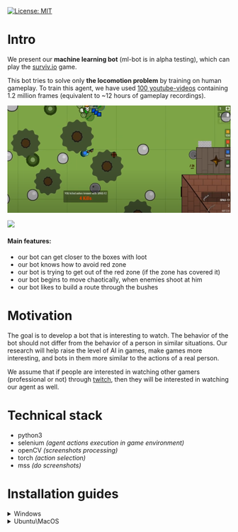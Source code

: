 [![License: MIT](https://img.shields.io/badge/License-MIT-green.svg)](https://opensource.org/licenses/MIT)

# Intro
We present our **machine learning bot** (ml-bot is in alpha testing), which can play the [surviv.io](https://surviv.io/) game.

This bot tries to solve only **the locomotion problem** by training on human gameplay. To train this agent, we have used [100 youtube-videos](for_annotators/video_data) containing 1.2 million frames (equivalent to ~12 hours of gameplay recordings).

![Image of Yaktocat](jupyter_demo/for_preview.png)

![](jupyter_demo/h7vndtkzlinfkyoqzpcmjxecubu.gif)

#### Main features:
- our bot can get closer to the boxes with loot
- our bot knows how to avoid red zone
- our bot is trying to get out of the red zone (if the zone has covered it)
- our bot begins to move chaotically, when enemies shoot at him
- our bot likes to build a route through the bushes

# Motivation
The goal is to develop a bot that is interesting to watch. The behavior of the bot should not differ from the behavior of a person in similar situations. Our research will help raise the level of AI in games, make games more interesting, and bots in them more similar to the actions of a real person.

We assume that if people are interested in watching other gamers (professional or not) through [twitch](https://www.twitch.tv/), then they will be interested in watching our agent as well. 

# Technical stack
- python3
- selenium *(agent actions execution in game environment)*
- openCV *(screenshots processing)*
- torch *(action selection)*
- mss *(do screenshots)*

# Installation guides

<details>
  <summary>Windows</summary>

  ## Initial usage
  __1. Clone GitHub repository__
  
  ```
  git clone https://github.com/Laggg/ml-bots-surviv.io
  ```
  __2. Download supporting files__

  Download model weights from [here](https://drive.google.com/u/0/uc?id=1l3exfxwT4ZVk1R6V2sxZimTafx1EkNtO&export=download) and chromedriver, that suits your chrome version, from [here](https://chromedriver.chromium.org/downloads). 

  Locate both files to `./supporting_files/` folder.

  > ![image](https://user-images.githubusercontent.com/45121687/134749881-a239f8be-ce69-41d3-9988-21e1083e3e3e.png)


  __3. Create python virtual environment and install requirements.txt__
  
  ```
  cd ml-bots-surviv.io
  python –m venv surviv_env 
  cd surviv_env/scripts && activate && cd ../../
  pip install -r requirements.txt 
  ``` 
  >![image](https://user-images.githubusercontent.com/45121687/134750475-d2ce7f57-c692-4fa6-8441-b90f7117a502.png)

  __4. Run the agent__
  ```
  python play.py
  ```

  ## Later usage

  __1. Activate python environment__
  ```
  cd surviv_env/scripts && activate && cd ../../
  ``` 

  __2. Run the agent__
  ```
  python play.py
  ```
</details>

<details>
  <summary>Ubuntu\MacOS</summary>
  
  ## Initial usage
  __1. Clone GitHub repository__
  
  ```
  git clone https://github.com/Laggg/ml-bots-surviv.io
  ```

  __2. Download supporting files__

  Download model weights from [here](https://drive.google.com/u/0/uc?id=1l3exfxwT4ZVk1R6V2sxZimTafx1EkNtO&export=download) and chromedriver, that suits your chrome version, from [here](https://chromedriver.chromium.org/downloads). 

  Locate both files to `./supporting_files/` folder.

  
  __3. Create python virtual environment and install requirements.txt__
  
  ```
  cd ml-bots-surviv.io
  python -m venv surviv_env 
  source surviv_env/bin/activate
  pip install -r requirements.txt 
  ```
  
  __4. Run the agent__
  ```
  python play.py
  ```
  
  ## Later usage

  __1. Activate python environment__
  ```
  source surviv_env/bin/activate
  ``` 

  __2. Run the agent__
  ```
  python play.py
  ```
</details>

